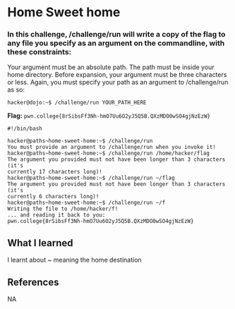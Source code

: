 # Home Sweet home

### In this challenge, /challenge/run will write a copy of the flag to any file you specify as an argument on the commandline, with these constraints:

Your argument must be an absolute path.
The path must be inside your home directory.
Before expansion, your argument must be three characters or less.
Again, you must specify your path as an argument to /challenge/run as so:
```
hacker@dojo:~$ /challenge/run YOUR_PATH_HERE
```

**Flag:** `pwn.college{8rSibsFf3Nh-hmO7Uu6O2yJ5Q5B.QXzMDO0wSO4gjNzEzW}`

```
#!/bin/bash

hacker@paths~home-sweet-home:~$ /challenge/run
You must provide an argument to /challenge/run when you invoke it!
hacker@paths~home-sweet-home:~$ /challenge/run /home/hacker/flag
The argument you provided must not have been longer than 3 characters (it's
currently 17 characters long)!
hacker@paths~home-sweet-home:~$ /challenge/run ~/flag
The argument you provided must not have been longer than 3 characters (it's
currently 6 characters long)!
hacker@paths~home-sweet-home:~$ /challenge/run ~/f
Writing the file to /home/hacker/f!
... and reading it back to you:
pwn.college{8rSibsFf3Nh-hmO7Uu6O2yJ5Q5B.QXzMDO0wSO4gjNzEzW}
```

## What I learned

I learnt about ~ meaning the home destination

## References

NA

